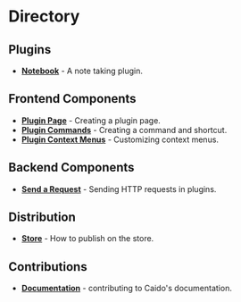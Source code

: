 # Directory

## Plugins

- **[Notebook](./plugins/notebook.md)** - A note taking plugin.

## Frontend Components

- **[Plugin Page](./components/page.md)** - Creating a plugin page.
- **[Plugin Commands](./components/command.md)** - Creating a command and shortcut.
- **[Plugin Context Menus](./components/menu.md)** - Customizing context menus.

## Backend Components

- **[Send a Request](./components/request.md)** - Sending HTTP requests in plugins.

## Distribution

- **[Store](./distribution/store.md)** - How to publish on the store.

## Contributions

- **[Documentation](./contributions/documentation.md)** - contributing to Caido's documentation.
